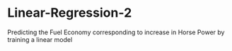 # Linear-Regression-2
Predicting the Fuel Economy corresponding to increase in Horse Power by training a linear model
